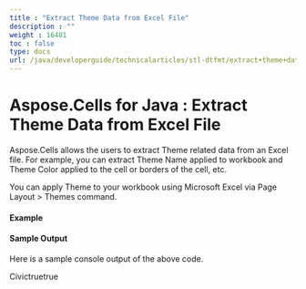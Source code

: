 ```yaml
---
title : "Extract Theme Data from Excel File" 
description : "" 
weight : 16401 
toc : false
type: docs
url: /java/developerguide/technicalarticles/stl-dtfmt/extract+theme+data+from+excel+file/
---
```


# Aspose.Cells for Java : Extract Theme Data from Excel File


Aspose.Cells allows the users to extract Theme related data from an Excel file. For example, you can extract Theme Name applied to workbook and Theme Color applied to the cell or borders of the cell, etc.

You can apply Theme to your workbook using Microsoft Excel via Page Layout > Themes command.

#### Example


#### Sample Output

Here is a sample console output of the above code.

Civictruetrue

